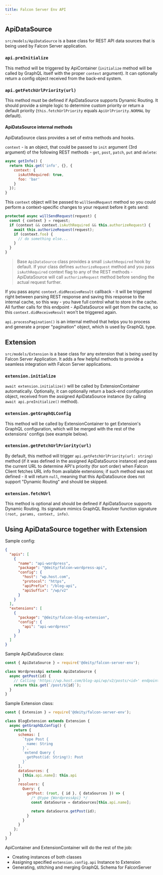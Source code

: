 ```yaml
---
title: Falcon Server Env API
---
```


## ApiDataSource

`src/models/ApiDataSource` is a base class for REST API data sources that is
being used by Falcon Server application.

### `api.preInitialize`

This method will be triggered by ApiContainer (`initialize` method will be called by GraphQL
itself with the proper `context` argument). It can optionally return a config object received from
the back-end system.

### `api.getFetchUrlPriority(url)`

This method must be defined if ApiDataSource supports Dynamic Routing.
It should provide a simple logic to determine custom priority or return a default priority
(`this.fetchUrlPriority` equals `ApiUrlPriority.NORMAL` by default).

#### ApiDataSource internal methods

ApiDataSource class provides a set of extra methods and hooks.

`context` - is an object, that could be passed to `init` argument (3rd argument) of the following REST methods - `get`, `post`, `patch`, `put` and `delete`:

```javascript
async getInfo() {
  return this.get('info', {}, {
    context: {
      isAuthRequired: true,
      foo: 'bar'
    }
  });
}
```

This `context` object will be passed to `willSendRequest` method so you could perform
a context-specific changes to your request before it gets send:

```javascript
protected async willSendRequest(request) {
  const { context } = request;
  if (context && context.isAuthRequired && this.authorizeRequest) {
    await this.authorizeRequest(request);
    if (context.foo) {
      // do something else...
    }
  }
}
```

> Base `ApiDataSource` class provides a small `isAuthRequired` hook by default. If your class
> defines `authorizeRequest` method and you pass `isAuthRequired` context flag to any of the REST
> methods - ApiDataSource will call `authorizeRequest` method before sending the actual request
> further.

If you pass async `context.didReceiveResult` callback - it will be triggered right between
parsing REST response and saving this response to the internal cache,
so this way - you have full control what to store in the cache.
All further calls for this endpoint - ApiDataSource will get from the cache,
so this `context.didReceiveResult` won't be triggered again.

`api.processPagination()` is an internal method that helps you to process and generate a proper
"pagination" object, which is used by GraphQL type.

## Extension

`src/models/Extension` is a base class for any extension that is being used
by Falcon Server Application. It adds a few helpful methods to provide
a seamless integration with Falcon Server applications.

### `extension.initialize`

`await extension.initialize()` will be called by ExtensionContainer automatically. Optionally,
it can optionally return a back-end configuration object, received from the assigned
ApiDataSource instance (by calling `await api.preInitialize()` method).

### `extension.getGraphQLConfig`

This method will be called by ExtensionContainer to get Extension's GraphQL configuration, which
will be merged with the rest of the extensions' configs (see example below).

### `extension.getFetchUrlPriority(url)`

By default, this method will trigger `api.getFetchUrlPriority(url: string)` method (if it was
defined in the assigned ApiDataSource instance) and pass the current URL to determine API's
priority (for sort order) when Falcon Client fetches URL info from available extensions; if
such method was not defined - it will return `null`, meaning that this ApiDataSource does not
support "Dynamic Routing" and should be skipped.

### `extension.fetchUrl`

This method is optional and should be defined if ApiDataSource supports Dynamic Routing.
Its signature mimics GraphQL Resolver function signature `(root, params, context, info)`.

## Using ApiDataSource together with Extension

Sample config:

```json
{
  "apis": [
    {
      "name": "api-wordpress",
      "package": "@deity/falcon-wordpress-api",
      "config": {
        "host": "wp.host.com",
        "protocol": "https",
        "apiPrefix": "/blog-api",
        "apiSuffix": "/wp/v2"
      }
    }
  ],
  "extensions": [
    {
      "package": "@deity/falcon-blog-extension",
      "config": {
        "api": "api-wordpress"
      }
    }
  ]
}
```

Sample ApiDataSource class:

```javascript
const { ApiDataSource } = require('@deity/falcon-server-env');

class WordpressApi extends ApiDataSource {
  async getPost(id) {
    // Calling 'https://wp.host.com/blog-api/wp/v2/posts/<id>' endpoint
    return this.get(`/post/${id}`);
  }
}
```

Sample Extension class:

```javascript
const { Extension } = require('@deity/falcon-server-env');

class BlogExtension extends Extension {
  async getGraphQLConfig() {
    return {
      schemas: [
        `type Post {
          name: String
        }`,
        `extend Query {
          getPost(id: String!): Post
        }`
      ],
      dataSources: {
        [this.api.name]: this.api
      }
      resolvers: {
        Query: {
          getPost: (root, { id }, { dataSources }) => {
            /* @type {WordpressApi} */
            const dataSource = dataSources[this.api.name];

            return dataSource.getPost(id);
          }
        }
      }
    };
  }
}
```

ApiContainer and ExtensionContainer will do the rest of the job:

- Creating instances of both classes
- Assigning specified `extension.config.api` Instance to Extension
- Generating, stitching and merging GraphQL Schema for FalconServer